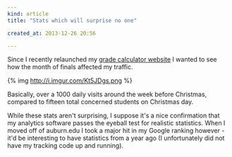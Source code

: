 ```yaml
---
kind: article
title: "Stats which will surprise no one"

created_at: 2013-12-26 20:56

---
```


Since I recently relaunched my [grade calculator website](http://gradecalc.stevenclontz.com) I wanted to see how the month of finals affected my traffic.

{% img http://i.imgur.com/Kt5JDgs.png %}

Basically, over a 1000 daily visits around the week before Christmas, compared to fifteen total concerned students on Christmas day.

While these stats aren't surprising, I suppose it's a nice confirmation that my analytics software passes the eyeball test for realistic statistics. When I moved off of auburn.edu I took a major hit in my Google ranking however - it'd be interesting to have statistics from a year ago (I unfortunately did not have my tracking code up and running).